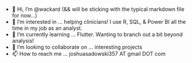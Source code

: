 - 👋 Hi, I’m @wackard (&& will be sticking with the typical markdown file for now...)
- 👀 I’m interested in ... helping clinicians! I use R, SQL, & Power BI all the time in my job as an analyst. 
- 🌱 I’m currently learning ... Flutter. Wanting to branch out a bit beyond analysis!
- 💞️ I’m looking to collaborate on ... interesting projects 
- 📫 How to reach me ... joshuasadowski357 AT gmail DOT com

